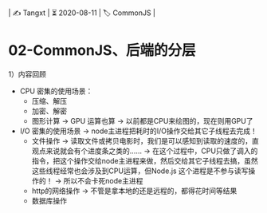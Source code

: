 | ✍️ Tangxt | ⏳ 2020-08-11 | 🏷️ CommonJS |

# 02-CommonJS、后端的分层

1）内容回顾

- CPU 密集的使用场景：
  - 压缩、解压
  - 加密、解密
  - 图形计算 -> GPU 运算也算 -> 以前都是CPU来绘图的，现在则用GPU了
- I/O 密集的使用场景 -> node主进程把耗时的I/O操作交给其它子线程去完成！
  - 文件操作 -> 读取文件或拷贝电影时，我们是可以感知到读取的速度的，直观点来说就会有个进度条之类的…… -> 在这个过程中，CPU只做了调入的指令，把这个操作交给node主进程来做，然后交给其它子线程去搞，虽然这些线程经常也会涉及到CPU运算，但Node.js 这个进程是不参与读写操作的！ -> 所以不会卡死node主进程
  - http的网络操作 -> 不管是拿本地的还是远程的，都得花时间等结果
  - 数据库操作
